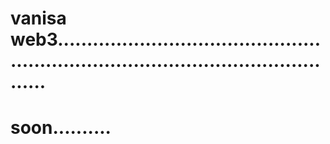 # vanisa web3........................................................................................................
# soon..........
